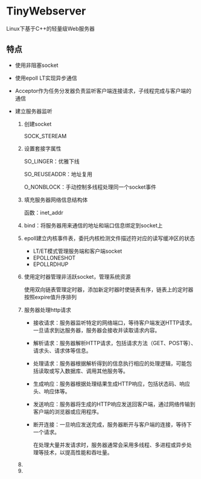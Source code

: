 # TinyWebserver

Linux下基于C++的轻量级Web服务器

## 特点

- 使用非阻塞socket
- 使用epoll LT实现异步通信
- Acceptor作为任务分发器负责监听客户端连接请求，子线程完成与客户端的通信

- 建立服务器监听

  1. 创建socket

     SOCK_STEREAM

  2. 设置套接字属性

     SO_LINGER：优雅下线

     SO_REUSEADDR：地址复用

     O_NONBLOCK：手动控制多线程处理同一个socket事件

  2. 填充服务器网络信息结构体

     函数：inet_addr

  4. bind：将服务器用来通信的地址和端口信息绑定到socket上
  
  5. epoll建立内核事件表，委托内核检测文件描述符对应的读写缓冲区的状态
  
     - LT/ET模式管理服务端和客户端socket
     - EPOLLONESHOT
     - EPOLLRDHUP
  
  5. 使用定时器管理非活跃socket，管理系统资源
  
     使用双向链表管理定时器，添加新定时器时使链表有序，链表上的定时器按照expire值升序排列
     
  5. 服务器处理http请求
  
     - 接收请求：服务器监听特定的网络端口，等待客户端发送HTTP请求。一旦请求到达服务器，服务器会接收并读取请求内容。
     
     - 解析请求：服务器解析HTTP请求，包括请求方法（GET、POST等）、请求头、请求体等信息。
     
     - 处理请求：服务器根据解析得到的信息执行相应的处理逻辑，可能包括读取或写入数据库、调用其他服务等。
     
     - 生成响应：服务器根据处理结果生成HTTP响应，包括状态码、响应头、响应体等。
     
     - 发送响应：服务器将生成的HTTP响应发送回客户端，通过网络传输到客户端的浏览器或应用程序。
     
     - 断开连接：一旦响应发送完成，服务器断开与客户端的连接，等待下一个请求。
     
       在处理大量并发请求时，服务器通常会采用多线程、多进程或异步处理等技术，以提高性能和吞吐量。
     
  5. 
  
  5. 
  
      